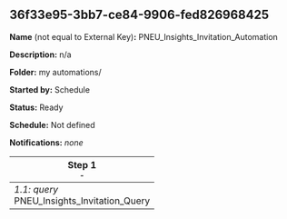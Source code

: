 ## 36f33e95-3bb7-ce84-9906-fed826968425

**Name** (not equal to External Key)**:** PNEU_Insights_Invitation_Automation

**Description:** n/a

**Folder:** my automations/

**Started by:** Schedule

**Status:** Ready

**Schedule:** Not defined

**Notifications:** _none_


| Step 1<br>_<small>-</small>_ |
| --- |
| _1.1: query_<br>PNEU_Insights_Invitation_Query |
